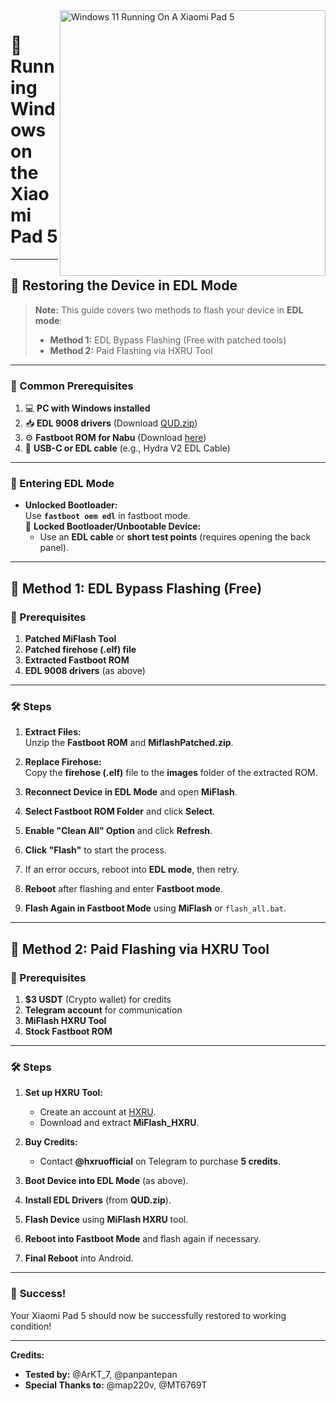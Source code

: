 <img align="right" src="https://raw.githubusercontent.com/erdilS/Port-Windows-11-Xiaomi-Pad-5/main/nabu.png" width="425" alt="Windows 11 Running On A Xiaomi Pad 5">

# 🚀 **Running Windows on the Xiaomi Pad 5**

---

## 📌 **Restoring the Device in EDL Mode**

> **Note:** This guide covers two methods to flash your device in **EDL mode**:  
> - **Method 1:** EDL Bypass Flashing (Free with patched tools)  
> - **Method 2:** Paid Flashing via HXRU Tool

---

### **🔧 Common Prerequisites**

1. 💻 **PC with Windows installed**  
2. 📥 **EDL 9008 drivers** (Download [QUD.zip](https://github.com/n00b69/woa-betalm/releases/download/Qfil/QUD.zip))  
3. ⚙️ **Fastboot ROM for Nabu** (Download [here](http://xmfirmwareupdater.com/miui/nabu/))  
4. 🔌 **USB-C or EDL cable** (e.g., Hydra V2 EDL Cable)

---

### **🔄 Entering EDL Mode**

- **Unlocked Bootloader:**  
  Use **`fastboot oem edl`** in fastboot mode.  
  🔴 **Locked Bootloader/Unbootable Device:**  
  - Use an **EDL cable** or **short test points** (requires opening the back panel).

---

## **📝 Method 1: EDL Bypass Flashing (Free)**

### **🔧 Prerequisites**

1. **Patched MiFlash Tool**  
2. **Patched firehose (.elf) file**  
3. **Extracted Fastboot ROM**  
4. **EDL 9008 drivers** (as above)

---

### **🛠️ Steps**

1. **Extract Files:**  
   Unzip the **Fastboot ROM** and **MiflashPatched.zip**.

2. **Replace Firehose:**  
   Copy the **firehose (.elf)** file to the **images** folder of the extracted ROM.

3. **Reconnect Device in EDL Mode** and open **MiFlash**.

4. **Select Fastboot ROM Folder** and click **Select**.

5. **Enable "Clean All" Option** and click **Refresh**.

6. **Click "Flash"** to start the process.

7. If an error occurs, reboot into **EDL mode**, then retry.

8. **Reboot** after flashing and enter **Fastboot mode**.

9. **Flash Again in Fastboot Mode** using **MiFlash** or `flash_all.bat`.

---

## **📝 Method 2: Paid Flashing via HXRU Tool**

### **🔧 Prerequisites**

1. **$3 USDT** (Crypto wallet) for credits  
2. **Telegram account** for communication  
3. **MiFlash HXRU Tool**  
4. **Stock Fastboot ROM**  

---

### **🛠️ Steps**

1. **Set up HXRU Tool:**  
   - Create an account at [HXRU](https://dashboard.hxrutool.com/Register).  
   - Download and extract **MiFlash_HXRU**.

2. **Buy Credits:**  
   - Contact **@hxruofficial** on Telegram to purchase **5 credits**.

3. **Boot Device into EDL Mode** (as above).

4. **Install EDL Drivers** (from **QUD.zip**).

5. **Flash Device** using **MiFlash HXRU** tool.

6. **Reboot into Fastboot Mode** and flash again if necessary.

7. **Final Reboot** into Android.

---

### 🎉 **Success!**  
Your Xiaomi Pad 5 should now be successfully restored to working condition!

---

**Credits:**  
- **Tested by:** @ArKT_7, @panpantepan  
- **Special Thanks to:** @map220v, @MT6769T
